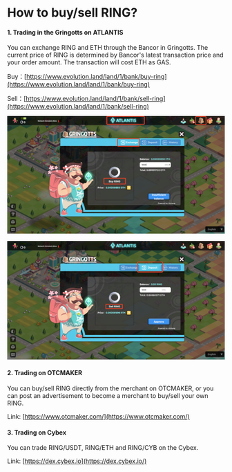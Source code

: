 # How to buy/sell RING?

#### **1. Trading in the Gringotts on ATLANTIS**

You can exchange RING and ETH through the Bancor in Gringotts. The current price of RING is determined by Bancor's latest transaction price and your order amount. The transaction will cost ETH as GAS.

Buy：[https://www.evolution.land/land/1/bank/buy-ring](https://www.evolution.land/land/1/bank/buy-ring)

Sell：[https://www.evolution.land/land/1/bank/sell-ring](https://www.evolution.land/land/1/bank/sell-ring)  


![](../../.gitbook/assets/image%20%2840%29.png)

![](../../.gitbook/assets/image%20%2845%29.png)

#### **2. Trading on OTCMAKER**

You can buy/sell RING directly from the merchant on OTCMAKER, or you can post an advertisement to become a merchant to buy/sell your own RING.

Link: [https://www.otcmaker.com/](https://www.otcmaker.com/)

#### **3. Trading on Cybex**

You can trade RING/USDT, RING/ETH and RING/CYB on the Cybex.

Link: [https://dex.cybex.io](https://dex.cybex.io/)

